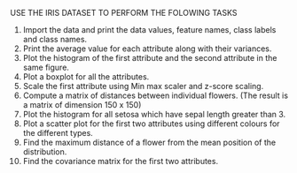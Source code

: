 USE THE IRIS DATASET TO PERFORM THE FOLOWING TASKS

1) Import the data and print the data values, feature names, class labels and class names.
2) Print the average value for each attribute along with their variances.
3) Plot the histogram of the first attribute and the second attribute in the same figure.
4) Plot a boxplot for all the attributes.
5) Scale the first attribute using Min max scaler and z-score scaling.
6) Compute a matrix of distances between individual flowers. (The result is a matrix of dimension 150 x 150)
7) Plot the histogram for all setosa which have sepal length greater than 3.
8) Plot a scatter plot for the first two attributes using different colours for the different types.
9) Find the maximum distance of a flower from the mean position of the distribution.
10) Find the covariance matrix for the first two attributes.

